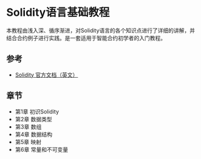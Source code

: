 # Solidity语言基础教程
本教程由浅入深、循序渐进，对Solidity语言的各个知识点进行了详细的讲解，并结合合约例子进行实践。是一套适用于智能合约初学者的入门教程。

## 参考
+ [Solidity 官方文档（英文）](https://docs.soliditylang.org/en/latest/index.html)

## 章节
+ 第1章 初识Solidity
+ 第2章 数据类型
+ 第3章 数组
+ 第4章 数据结构
+ 第5章 映射
+ 第6章 常量和不可变量

